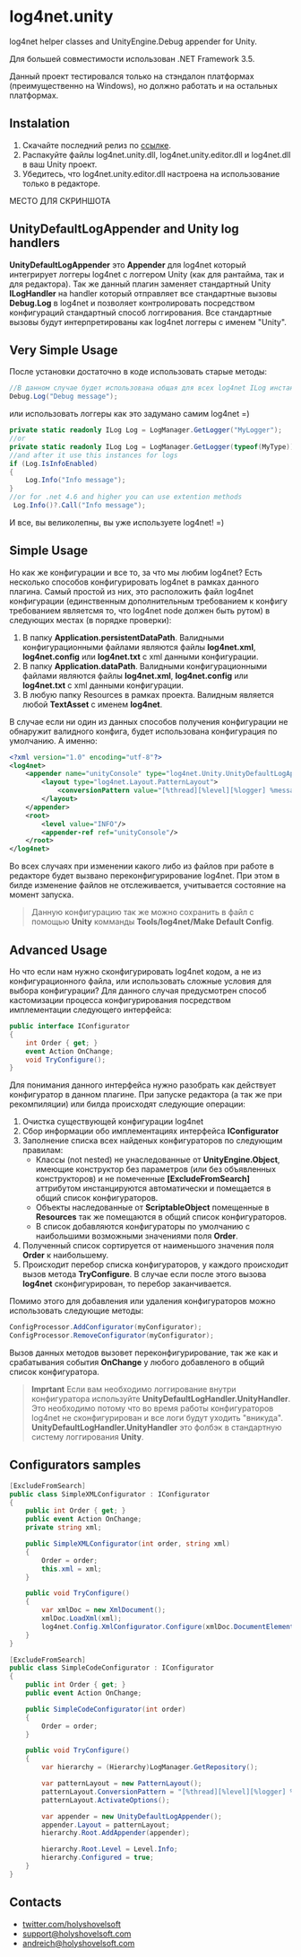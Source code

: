 # log4net.unity

log4net helper classes and UnityEngine.Debug appender for Unity.

Для большей совместимости использован .NET Framework 3.5.

Данный проект тестировался только на стэндалон платформах (преимущественно на Windows), но должно работать и на остальных платформах.

## Instalation

1. Скачайте последний релиз по [ссылке](https://github.com/HolyShovelSoft/log4net.unity/releases).
2. Распакуйте файлы log4net.unity.dll, log4net.unity.editor.dll и log4net.dll в ваш Unity проект.
3. Убедитесь, что log4net.unity.editor.dll настроена на использование только в редакторе.

МЕСТО ДЛЯ СКРИНШОТА

## UnityDefaultLogAppender and Unity log handlers

**UnityDefaultLogAppender** это **Appender** для log4net который интегрирует логгеры log4net с логгером Unity (как для рантайма, так и для редактора). Так же данный плагин заменяет стандартный Unity **ILogHandler** на handler который отправляет все стандартные вызовы **Debug.Log** в log4net и позволяет контролировать посредством конфигураций стандартный способ логгирования.
Все стандартные вызовы будут интерпретированы как log4net логгеры с именем "Unity".

## Very Simple Usage

После установки достаточно в коде использовать старые методы:

``` csharp
//В данном случае будет использована общая для всех log4net ILog инстанция
Debug.Log("Debug message");
```

или использовать логгеры как это задумано самим log4net =)

``` csharp
private static readonly ILog Log = LogManager.GetLogger("MyLogger");
//or
private static readonly ILog Log = LogManager.GetLogger(typeof(MyType));
//and after it use this instances for logs
if (Log.IsInfoEnabled)
{
    Log.Info("Info message");
}
//or for .net 4.6 and higher you can use extention methods
 Log.Info()?.Call("Info message");
```

И все, вы великолепны, вы уже используете log4net! =)

## Simple Usage

Но как же конфигурации и все то, за что мы любим log4net? Есть несколько способов конфигурировать log4net в рамках данного плагина. Самый простой из них, это расположить файл log4net конфигурации (единственным дополнительным требованием к конфигу требованием являетсмя то, что log4net node должен быть рутом) в следующих местах (в порядке проверки):

1. В папку **Application.persistentDataPath**. Валидными конфигурационными файлами являются файлы **log4net.xml**, **log4net.config** или **log4net.txt** с xml данными конфигурации.
2. В папку **Application.dataPath**. Валидными конфигурационными файлами являются файлы **log4net.xml**, **log4net.config** или **log4net.txt** с xml данными конфигурации.
3. В любую папку Resources в рамках проекта. Валидным является любой **TextAsset** с именем **log4net**.

В случае если ни один из данных способов получения конфигурации не обнаружит валидного конфига, будет использована конфигурация по умолчанию. А именно:

``` xml
<?xml version="1.0" encoding="utf-8"?>
<log4net>
    <appender name="unityConsole" type="log4net.Unity.UnityDefaultLogAppender">
        <layout type="log4net.Layout.PatternLayout">
            <conversionPattern value="[%thread][%level][%logger] %message"/>
        </layout>
    </appender>
    <root>
        <level value="INFO"/>
        <appender-ref ref="unityConsole"/>
    </root>
</log4net>
```

Во всех случаях при изменении какого либо из файлов при работе в редакторе будет вызвано переконфигурирование log4net. При этом в билде изменение файлов не отслеживается, учитывается состояние на момент запуска.

> Данную конфигурацию так же можно сохранить в файл с помощью **Unity** комманды **Tools/log4net/Make Default Config**.

## Advanced Usage

Но что если нам нужно сконфигурировать log4net кодом, а не из конфигурационного файла, или использовать сложные условия для выбора конфигурации? Для данного случая предусмотрен способ кастомизации процесса конфигурирования посредством имплементации следующего интерфейса:

``` csharp
public interface IConfigurator
{
    int Order { get; }
    event Action OnChange;
    void TryConfigure();
}
```

Для понимания данного интерфейса нужно разобрать как действует конфигуратор в данном плагине. При запуске редактора (а так же при рекомпиляции) или билда происходят следующие операции:

1. Очистка существующей конфигурации log4net
2. Сбор информации обо имплементациях интерфейса **IConfigurator**
3. Заполнение списка всех найденых конфигураторов по следующим правилам:
    - Классы (not nested) не унаследованные от **UnityEngine.Object**, имеющие конструктор без параметров (или без объявленных конструкторов) и не помеченные **[ExcludeFromSearch]** аттрибутом инстанцируются автоматически и помещается в общий список конфигураторов.
    - Объекты наследованные от **ScriptableObject** помещенные в **Resources** так же помещаются в общий список конфигураторов.
    - В список добавляются конфигураторы по умолчанию с наибольшими возможными значениями поля **Order**.
4. Полученный список сортируется от наименьшого значения поля **Order** к наибольшему.
5. Происходит перебор списка конфигураторов, у каждого происходит вызов метода **TryConfigure**. В случае если после этого вызова **log4net** сконфигурирован, то перебор заканчивается.

Помимо этого для добавления или удаления конфигураторов можно использовать следующие методы:

``` csharp
ConfigProcessor.AddConfigurator(myConfigurator);
ConfigProcessor.RemoveConfigurator(myConfigurator);
```

Вызов данных методов вызовет переконфигурирование, так же как и срабатывания события **OnChange** у любого добавленого в общий список конфигуратора.

> **Imprtant**
> Если вам необходимо логгирование внутри конфигуратора используйте **UnityDefaultLogHandler.UnityHandler**. Это необходимо потому что во время работы конфигураторов log4net не сконфигурирован и все логи будут уходить "вникуда". **UnityDefaultLogHandler.UnityHandler** это фолбэк в стандартную систему логгирования **Unity**.

## Configurators samples

``` csharp
[ExcludeFromSearch]
public class SimpleXMLConfigurator : IConfigurator
{
    public int Order { get; }
    public event Action OnChange;
    private string xml;

    public SimpleXMLConfigurator(int order, string xml)
    {
        Order = order;
        this.xml = xml;
    }

    public void TryConfigure()
    {
        var xmlDoc = new XmlDocument();
        xmlDoc.LoadXml(xml);
        log4net.Config.XmlConfigurator.Configure(xmlDoc.DocumentElement);
    }
}
```

``` csharp
[ExcludeFromSearch]
public class SimpleCodeConfigurator : IConfigurator
{
    public int Order { get; }
    public event Action OnChange;

    public SimpleCodeConfigurator(int order)
    {
        Order = order;
    }

    public void TryConfigure()
    {
        var hierarchy = (Hierarchy)LogManager.GetRepository();

        var patternLayout = new PatternLayout();
        patternLayout.ConversionPattern = "[%thread][%level][%logger] %message";
        patternLayout.ActivateOptions();

        var appender = new UnityDefaultLogAppender();
        appender.Layout = patternLayout;
        hierarchy.Root.AddAppender(appender);

        hierarchy.Root.Level = Level.Info;
        hierarchy.Configured = true;
    }
}
```

## Contacts

- [twitter.com/holyshovelsoft](https://twitter.com/holyshovelsoft)
- [support@holyshovelsoft.com](mailto:support@holyshovelsoft.com)
- [andreich@holyshovelsoft.com](mailto:andreich@holyshovelsoft.com)